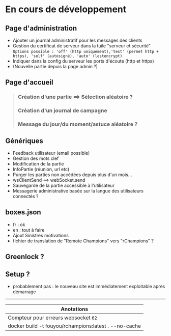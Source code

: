 # En cours de développement

## Page d'administration
 - Ajouter un journal administratif pour les messages des clients
 - Gestion du certificat de serveur dans la tuile "serveur et sécurité"  
   ```Options possible : 'off' (http uniquement),'test' (permet http + https), 'self' (autosigné), 'auto' (lestencrypt)```
 - Indiquer dans la config du serveur les ports d'écoute (http et https)
 - (Nouvelle partie depuis la page admin ?)

## Page d'accueil
>    ### Création d'une partie ==> Sélection aléatoire ?
>    ### Création d'un journal de campagne  
>    ### Message du jour/du moment/astuce aléatoire ?

## Génériques
 - Feedback utilisateur (email possible)
 - Gestion des mots clef
 - Modification de la partie
 - InfoPartie (réunion, url etc)
 - Purger les parties non accédées depuis plus d'un mois...
 - wsClientSend ==> webSocket.send
 - Sauvegarde de la partie accessible à l'utilisateur
 - Messagerie administrative basée sur la langue des utilisateurs connectés ?

## boxes.json
 - fr : ok
 - en : tout à faire
 - Ajout Sinistres motivations
 - fichier de translation de "Remote Champions" vers "rChampions" ?

## Greenlock ?
 
## Setup ?
 - probablement pas : le nouveau site est immédiatement exploitable après démarrage

---

| Anotations |
| --- |
| Compteur pour erreurs websocket  ```62``` |
| docker build -t fouyou/rchampions:latest . --no-cache |